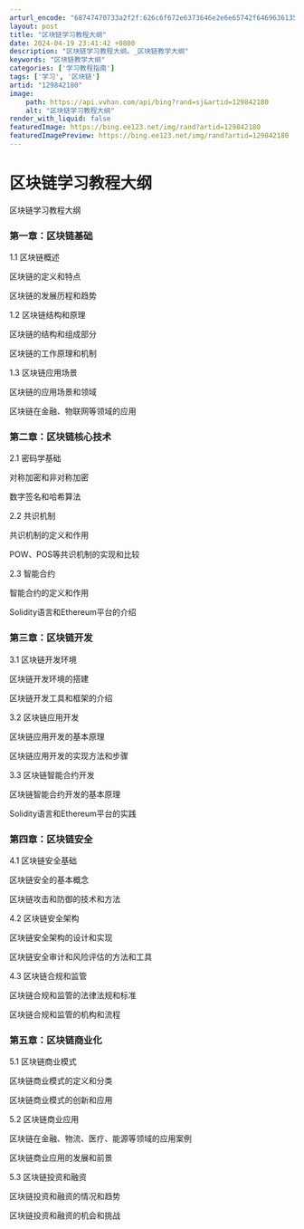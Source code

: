 ```yaml
---
arturl_encode: "68747470733a2f2f:626c6f672e6373646e2e6e65742f646963613534646963612f:61727469636c652f64657461696c732f313239383432313830"
layout: post
title: "区块链学习教程大纲"
date: 2024-04-19 23:41:42 +0800
description: "区块链学习教程大纲。_区块链教学大纲"
keywords: "区块链教学大纲"
categories: ['学习教程指南']
tags: ['学习', '区块链']
artid: "129842180"
image:
    path: https://api.vvhan.com/api/bing?rand=sj&artid=129842180
    alt: "区块链学习教程大纲"
render_with_liquid: false
featuredImage: https://bing.ee123.net/img/rand?artid=129842180
featuredImagePreview: https://bing.ee123.net/img/rand?artid=129842180
---
```


# 区块链学习教程大纲

区块链学习教程大纲

### 第一章：区块链基础

1.1 区块链概述

区块链的定义和特点

区块链的发展历程和趋势

1.2 区块链结构和原理

区块链的结构和组成部分

区块链的工作原理和机制

1.3 区块链应用场景

区块链的应用场景和领域

区块链在金融、物联网等领域的应用

### 第二章：区块链核心技术

2.1 密码学基础

对称加密和非对称加密

数字签名和哈希算法

2.2 共识机制

共识机制的定义和作用

POW、POS等共识机制的实现和比较

2.3 智能合约

智能合约的定义和作用

Solidity语言和Ethereum平台的介绍

### 第三章：区块链开发

3.1 区块链开发环境

区块链开发环境的搭建

区块链开发工具和框架的介绍

3.2 区块链应用开发

区块链应用开发的基本原理

区块链应用开发的实现方法和步骤

3.3 区块链智能合约开发

区块链智能合约开发的基本原理

Solidity语言和Ethereum平台的实践

### 第四章：区块链安全

4.1 区块链安全基础

区块链安全的基本概念

区块链攻击和防御的技术和方法

4.2 区块链安全架构

区块链安全架构的设计和实现

区块链安全审计和风险评估的方法和工具

4.3 区块链合规和监管

区块链合规和监管的法律法规和标准

区块链合规和监管的机构和流程

### 第五章：区块链商业化

5.1 区块链商业模式

区块链商业模式的定义和分类

区块链商业模式的创新和应用

5.2 区块链商业应用

区块链在金融、物流、医疗、能源等领域的应用案例

区块链商业应用的发展和前景

5.3 区块链投资和融资

区块链投资和融资的情况和趋势

区块链投资和融资的机会和挑战